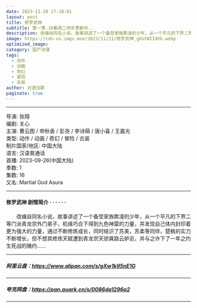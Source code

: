 ```yaml
---
date: 2023-11-20 17:10:01
layout: post
title: 修罗武神
subtitle: 第一季.16集周二同步更新中..
description: 改编自同名小说，故事讲述了一个备受家族欺凌的少年，从一个平凡的下界二等门派青龙宗外门弟子，机缘巧合下得到九色神雷的力量，并发现自己体内封印着更为强大的力量，通过不断修炼成长，同时结识了苏美，苏柔等同伴，楚枫的实力不断增长...
image: https://cdn-us.imgs.moe/2023/11/21/修罗武神_gXotWIIdVk.webp
optimized_image: 
category: 国产动漫
tags:
  - 动作
  - 动画
  - 奇幻
  - 冒险
  - 古装
author: 对酒当歌
paginate: true
---
```


---

导演: 张翔  
编剧: 关心  
主演: 曹云图 / 申秋香 / 彭尧 / 李诗萌 / 唐小喜 / 王晨光  
类型: 动作 / 动画 / 奇幻 / 冒险 / 古装  
制片国家/地区: 中国大陆  
语言: 汉语普通话  
首播: 2023-09-26(中国大陆)  
季数: 1  
集数: 16  
又名: Martial God Asura  

---

#### 修罗武神 剧情简介 · · · · · ·

　　改编自同名小说，故事讲述了一个备受家族欺凌的少年，从一个平凡的下界二等门派青龙宗外门弟子，机缘巧合下得到九色神雷的力量，并发现自己体内封印着更为强大的力量，通过不断修炼成长，同时结识了苏美，苏柔等同伴，楚枫的实力不断增长，但不想其修炼天赋遭到青龙宗天骄龚路云妒忌，并与之许下了一年之约生死战的赌约......

---

##### 阿里云盘：<https://www.alipan.com/s/gXw1k95nE1G>

---

##### 夸克网盘：<https://pan.quark.cn/s/0086da1296a2>

---

